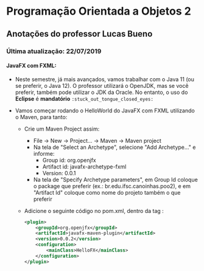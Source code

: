# **Programação** Orientada a Objetos 2

## Anotações do professor Lucas Bueno

### Última atualização: 22/07/2019

#### JavaFX com FXML:

- Neste semestre, já mais avançados, vamos trabalhar com o Java 11 (ou se preferir, o Java 12). O professor utilizará o OpenJDK, mas se você preferir, também pode utilizar o JDK da Oracle. No entanto, o uso do **Eclipse** é **mandatório** `:stuck_out_tongue_closed_eyes:` 

- Vamos começar rodando o HelloWorld do JavaFX com FXML utilizando o Maven, para tanto:

  - Crie um Maven Project assim:

    - File -> New -> Project... -> Maven -> Maven project
    - Na tela de "Select an Archetype", selecione "Add Archetype..." e informe: 
      - Group id: org.openjfx
      - Artifact id: javafx-archetype-fxml 
      - Version: 0.0.1
    - Na tela de "Specify Archetype parameters", em Group Id coloque o package que preferir (ex.: br.edu.ifsc.canoinhas.poo2), e em "Artifact Id" coloque como nome do projeto também o que preferir

  - Adicione o seguinte código no pom.xml, dentro da tag <plugins>:

    ```xml
    <plugin>
        <groupId>org.openjfx</groupId>
        <artifactId>javafx-maven-plugin</artifactId>
        <version>0.0.2</version>
        <configuration>
            <mainClass>HelloFX</mainClass>
        </configuration>
    </plugin>
    ```

    


